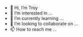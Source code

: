 - 👋 Hi, I’m Troy
- 👀 I’m interested in ...
- 🌱 I’m currently learning ...
- 💞️ I’m looking to collaborate on ...
- 📫 How to reach me ...
